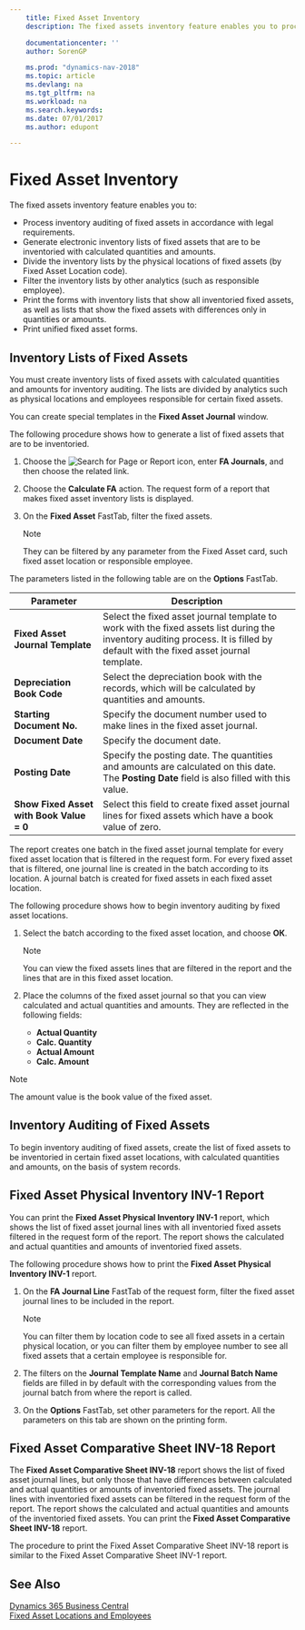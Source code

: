 ```yaml
---
    title: Fixed Asset Inventory
    description: The fixed assets inventory feature enables you to process inventory auditing of fixed assets in accordance with legal requirements, generate electronic inventory lists of fixed assets that are to be inventoried with calculated quantities and amounts, and more.

    documentationcenter: ''
    author: SorenGP

    ms.prod: "dynamics-nav-2018"
    ms.topic: article
    ms.devlang: na
    ms.tgt_pltfrm: na
    ms.workload: na
    ms.search.keywords:
    ms.date: 07/01/2017
    ms.author: edupont

---
```

# Fixed Asset Inventory
The fixed assets inventory feature enables you to:  

- Process inventory auditing of fixed assets in accordance with legal requirements.  
- Generate electronic inventory lists of fixed assets that are to be inventoried with calculated quantities and amounts.  
- Divide the inventory lists by the physical locations of fixed assets (by Fixed Asset Location code).  
- Filter the inventory lists by other analytics (such as responsible employee).  
- Print the forms with inventory lists that show all inventoried fixed assets, as well as lists that show the fixed assets with differences only in quantities or amounts.  
- Print unified fixed asset forms.  

## Inventory Lists of Fixed Assets  
You must create inventory lists of fixed assets with calculated quantities and amounts for inventory auditing. The lists are divided by analytics such as physical locations and employees responsible for certain fixed assets.  

You can create special templates in the **Fixed Asset Journal** window.  

The following procedure shows how to generate a list of fixed assets that are to be inventoried.  

1. Choose the ![Search for Page or Report](../../media/ui-search/search_small.png "Search for Page or Report icon") icon, enter **FA Journals**, and then choose the related link.  
2. Choose the **Calculate FA** action. The request form of a report that makes fixed asset inventory lists is displayed.  
2. On the **Fixed Asset** FastTab, filter the fixed assets.  

    > [!NOTE]  
    >  They can be filtered by any parameter from the Fixed Asset card, such fixed asset location or responsible employee.  

The parameters listed in the following table are on the **Options** FastTab.  

|Parameter|Description|  
|---------------|-----------------|  
|**Fixed Asset Journal Template**|Select the fixed asset journal template to work with the fixed assets list during the inventory auditing process. It is filled by default with the fixed asset journal template.|  
|**Depreciation Book Code**|Select the depreciation book with the records, which will be calculated by quantities and amounts.|  
|**Starting Document No.**|Specify the document number used to make lines in the fixed asset journal.|  
|**Document Date**|Specify the document date.|  
|**Posting Date**|Specify the posting date. The quantities and amounts are calculated on this date. The **Posting Date** field is also filled with this value.|  
|**Show Fixed Asset with Book Value = 0**|Select this field to create fixed asset journal lines for fixed assets which have a book value of zero.|  

The report creates one batch in the fixed asset journal template for every fixed asset location that is filtered in the request form. For every fixed asset that is filtered, one journal line is created in the batch according to its location. A journal batch is created for fixed assets in each fixed asset location.  

The following procedure shows how to begin inventory auditing by fixed asset locations.  

1.  Select the batch according to the fixed asset location, and choose **ОК**.  

    > [!NOTE]  
    >  You can view the fixed assets lines that are filtered in the report and the lines that are in this fixed asset location.  

2.  Place the columns of the fixed asset journal so that you can view calculated and actual quantities and amounts. They are reflected in the following fields:  

    - **Actual Quantity**  
    - **Calc. Quantity**  
    - **Actual Amount**  
    - **Calc. Amount**  

> [!NOTE]  
>  The amount value is the book value of the fixed asset.  

## Inventory Auditing of Fixed Assets  
To begin inventory auditing of fixed assets, create the list of fixed assets to be inventoried in certain fixed asset locations, with calculated quantities and amounts, on the basis of system records.  

## Fixed Asset Physical Inventory INV-1 Report  
You can print the **Fixed Asset Physical Inventory INV-1** report, which shows the list of fixed asset journal lines with all inventoried fixed assets filtered in the request form of the report. The report shows the calculated and actual quantities and amounts of inventoried fixed assets.  

The following procedure shows how to print the **Fixed Asset Physical Inventory INV-1** report.  

1.  On the **FA Journal Line** FastTab of the request form, filter the fixed asset journal lines to be included in the report.  

    > [!NOTE]  
    >  You can filter them by location code to see all fixed assets in a certain physical location, or you can filter them by employee number to see all fixed assets that a certain employee is responsible for.  

2.  The filters on the **Journal Template Name** and **Journal Batch Name** fields are filled in by default with the corresponding values from the journal batch from where the report is called.  
3.  On the **Options** FastTab, set other parameters for the report. All the parameters on this tab are shown on the printing form.  

## Fixed Asset Comparative Sheet INV-18 Report  
The **Fixed Asset Comparative Sheet INV-18** report shows the list of fixed asset journal lines, but only those that have differences between calculated and actual quantities or amounts of inventoried fixed assets. The journal lines with inventoried fixed assets can be filtered in the request form of the report. The report shows the calculated and actual quantities and amounts of the inventoried fixed assets. You can print the **Fixed Asset Comparative Sheet INV-18** report.  

The procedure to print the Fixed Asset Comparative Sheet INV-18 report is similar to the Fixed Asset Comparative Sheet INV-1 report.  

## See Also
[Dynamics 365 Business Central](/dynamics365/business-central/)  
[Fixed Asset Locations and Employees](fixed-asset-locations-and-employees.md)
